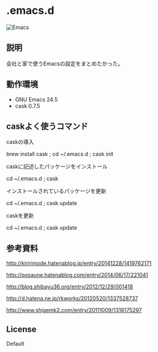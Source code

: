 
# .emacs.d
![Emacs](https://upload.wikimedia.org/wikipedia/commons/thumb/0/08/EmacsIcon.svg/240px-EmacsIcon.svg.png "Emacs")

## 説明

会社と家で使うEmacsの設定をまとめたかった。

## 動作環境

- GNU Emacs 24.5
- cask 0.7.5

## caskよく使うコマンド

caskの導入

brew install cask ; cd ~/.emacs.d ; cask init

caskに記述したパッケージをインストール

cd ~/.emacs.d ; cask  

インストールされているパッケージを更新

cd ~/.emacs.d ; cask update  

caskを更新

cd ~/.emacs.d ; cask update  



## 参考資料

http://kiririmode.hatenablog.jp/entry/20141228/1419762171

http://posaune.hatenablog.com/entry/2014/06/17/221041

http://blog.shibayu36.org/entry/2012/12/29/001418

http://d.hatena.ne.jp/rkworks/20120520/1337528737

http://www.shigemk2.com/entry/20111009/1318175297

## License

Default
